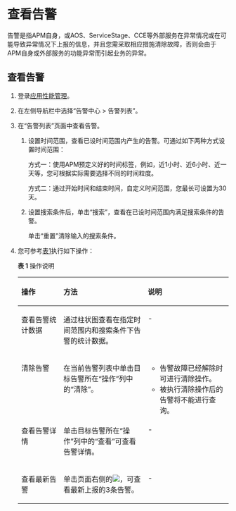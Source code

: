 # 查看告警<a name="apm_02_0021"></a>

告警是指APM自身，或AOS、ServiceStage、CCE等外部服务在异常情况或在可能导致异常情况下上报的信息，并且您需采取相应措施清除故障，否则会由于APM自身或外部服务的功能异常而引起业务的异常。

## 查看告警<a name="section1926111381416"></a>

1.  登录[应用性能管理](https://console.huaweicloud.com/apm/)。
2.  在左侧导航栏中选择“告警中心 \> 告警列表”。
3.  在“告警列表”页面中查看告警。
    1.  设置时间范围，查看已设时间范围内产生的告警。可通过如下两种方式设置时间范围：

        方式一：使用APM预定义好的时间标签，例如，近1小时、近6小时、近一天等，您可根据实际需要选择不同的时间粒度。

        方式二：通过开始时间和结束时间，自定义时间范围，您最长可设置为30天。

    2.  设置搜索条件后，单击“搜索”，查看在已设时间范围内满足搜索条件的告警。

        单击“重置”清除输入的搜索条件。


4.  您可参考[表1](#table48312734713)执行如下操作：

    **表 1**  操作说明

    <a name="table48312734713"></a>
    <table><thead align="left"><tr id="row108311378473"><th class="cellrowborder" valign="top" width="20%" id="mcps1.2.4.1.1"><p id="p1583117764715"><a name="p1583117764715"></a><a name="p1583117764715"></a>操作</p>
    </th>
    <th class="cellrowborder" valign="top" width="40%" id="mcps1.2.4.1.2"><p id="p12831272471"><a name="p12831272471"></a><a name="p12831272471"></a>方法</p>
    </th>
    <th class="cellrowborder" valign="top" width="40%" id="mcps1.2.4.1.3"><p id="p58311976476"><a name="p58311976476"></a><a name="p58311976476"></a>说明</p>
    </th>
    </tr>
    </thead>
    <tbody><tr id="row28315714471"><td class="cellrowborder" valign="top" width="20%" headers="mcps1.2.4.1.1 "><p id="p1183117714475"><a name="p1183117714475"></a><a name="p1183117714475"></a>查看告警统计数据</p>
    </td>
    <td class="cellrowborder" valign="top" width="40%" headers="mcps1.2.4.1.2 "><p id="p11831473472"><a name="p11831473472"></a><a name="p11831473472"></a>通过柱状图查看在指定时间范围内和搜索条件下告警的统计数据。</p>
    </td>
    <td class="cellrowborder" valign="top" width="40%" headers="mcps1.2.4.1.3 "><p id="p983111724719"><a name="p983111724719"></a><a name="p983111724719"></a>-</p>
    </td>
    </tr>
    <tr id="row88311976474"><td class="cellrowborder" valign="top" width="20%" headers="mcps1.2.4.1.1 "><p id="p108314718477"><a name="p108314718477"></a><a name="p108314718477"></a>清除告警</p>
    </td>
    <td class="cellrowborder" valign="top" width="40%" headers="mcps1.2.4.1.2 "><p id="p2831197164717"><a name="p2831197164717"></a><a name="p2831197164717"></a>在当前告警列表中单击目标告警所在“操作”列中的“清除”。</p>
    </td>
    <td class="cellrowborder" valign="top" width="40%" headers="mcps1.2.4.1.3 "><a name="ul18602183613499"></a><a name="ul18602183613499"></a><ul id="ul18602183613499"><li>告警故障已经解除时可进行清除操作。</li><li>被执行清除操作后的告警将不能进行查询。</li></ul>
    </td>
    </tr>
    <tr id="row5831157194720"><td class="cellrowborder" valign="top" width="20%" headers="mcps1.2.4.1.1 "><p id="p683167144710"><a name="p683167144710"></a><a name="p683167144710"></a>查看告警详情</p>
    </td>
    <td class="cellrowborder" valign="top" width="40%" headers="mcps1.2.4.1.2 "><p id="p5831127194711"><a name="p5831127194711"></a><a name="p5831127194711"></a>单击目标告警所在“操作”列中的“查看”可查看告警详情。</p>
    </td>
    <td class="cellrowborder" valign="top" width="40%" headers="mcps1.2.4.1.3 "><p id="p88311071479"><a name="p88311071479"></a><a name="p88311071479"></a>-</p>
    </td>
    </tr>
    <tr id="row383117717471"><td class="cellrowborder" valign="top" width="20%" headers="mcps1.2.4.1.1 "><p id="p183113724711"><a name="p183113724711"></a><a name="p183113724711"></a>查看最新告警</p>
    </td>
    <td class="cellrowborder" valign="top" width="40%" headers="mcps1.2.4.1.2 "><p id="p1983110719472"><a name="p1983110719472"></a><a name="p1983110719472"></a>单击页面右侧的<a name="image13673111482620"></a><a name="image13673111482620"></a><span><img id="image13673111482620" src="figures/zh-cn_image_0135500372.png"></span>，可查看最新上报的3条告警。</p>
    </td>
    <td class="cellrowborder" valign="top" width="40%" headers="mcps1.2.4.1.3 "><p id="p178311372477"><a name="p178311372477"></a><a name="p178311372477"></a>-</p>
    </td>
    </tr>
    </tbody>
    </table>


